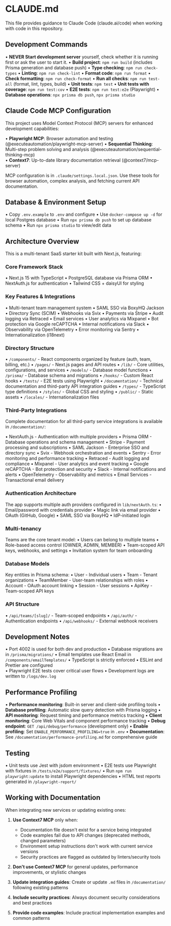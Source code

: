 # CLAUDE.md

This file provides guidance to Claude Code (claude.ai/code) when working with code in this repository.

## Development Commands

• **NEVER Start development server** yourself, check whether it is running first or ask the user to start it.
• **Build project**: `npm run build` (includes Prisma generation and database push)
• **Type checking**: `npm run check-types`
• **Linting**: `npm run check-lint`
• **Format code**: `npm run format`
• **Check formatting**: `npm run check-format`
• **Run all checks**: `npm run test-all` (format, lint, types, build)
• **Unit tests**: `npm test`
• **Unit tests with coverage**: `npm run test:cov`
• **E2E tests**: `npm run test:e2e` (Playwright)
• **Database operations**: `npx prisma db push`, `npx prisma studio`

## Claude Code MCP Configuration

This project uses Model Context Protocol (MCP) servers for enhanced development capabilities:

• **Playwright MCP**: Browser automation and testing (@executeautomation/playwright-mcp-server)
• **Sequential Thinking**: Multi-step problem solving and analysis (@executeautomation/sequential-thinking-mcp)  
• **Context7**: Up-to-date library documentation retrieval (@context7/mcp-server)

MCP configuration is in `.claude/settings.local.json`. Use these tools for browser automation, complex analysis, and fetching current API documentation.

## Database & Environment Setup

• Copy `.env.example` to `.env` and configure
• Use `docker-compose up -d` for local Postgres database
• Run `npx prisma db push` to set up database schema
• Run `npx prisma studio` to view/edit data

## Architecture Overview

This is a multi-tenant SaaS starter kit built with Next.js, featuring:

### Core Framework Stack

• Next.js 15 with TypeScript
• PostgreSQL database via Prisma ORM
• NextAuth.js for authentication
• Tailwind CSS + daisyUI for styling

### Key Features & Integrations

• Multi-tenant team management system
• SAML SSO via BoxyHQ Jackson
• Directory Sync (SCIM)
• Webhooks via Svix
• Payments via Stripe
• Audit logging via Retraced
• Email services
• User analytics via Mixpanel
• Bot protection via Google reCAPTCHA
• Internal notifications via Slack
• Observability via OpenTelemetry
• Error monitoring via Sentry
• Internationalization (i18next)

### Directory Structure

• `/components/` - React components organized by feature (auth, team, billing, etc.)
• `/pages/` - Next.js pages and API routes
• `/lib/` - Core utilities, configurations, and services
• `/models/` - Database model functions
• `/prisma/` - Database schema and migrations
• `/hooks/` - Custom React hooks
• `/tests/` - E2E tests using Playwright
• `/documentation/` - Technical documentation and third-party API integration guides
• `/types/` - TypeScript type definitions
• `/styles/` - Global CSS and styling
• `/public/` - Static assets
• `/locales/` - Internationalization files

### Third-Party Integrations

Complete documentation for all third-party service integrations is available in `/documentation/`:

• NextAuth.js - Authentication with multiple providers
• Prisma ORM - Database operations and schema management
• Stripe - Payment processing and subscriptions
• SAML Jackson - Enterprise SSO and directory sync
• Svix - Webhook orchestration and events
• Sentry - Error monitoring and performance tracking
• Retraced - Audit logging and compliance
• Mixpanel - User analytics and event tracking
• Google reCAPTCHA - Bot protection and security
• Slack - Internal notifications and alerts
• OpenTelemetry - Observability and metrics
• Email Services - Transactional email delivery

### Authentication Architecture

The app supports multiple auth providers configured in `lib/nextAuth.ts`:
• Email/password with credentials provider
• Magic link via email provider
• OAuth (GitHub, Google)
• SAML SSO via BoxyHQ
• IdP-initiated login

### Multi-tenancy

Teams are the core tenant model:
• Users can belong to multiple teams
• Role-based access control (OWNER, ADMIN, MEMBER)
• Team-scoped API keys, webhooks, and settings
• Invitation system for team onboarding

### Database Models

Key entities in Prisma schema:
• User - Individual users
• Team - Tenant organizations
• TeamMember - User-team relationships with roles
• Account - OAuth account linking
• Session - User sessions
• ApiKey - Team-scoped API keys

### API Structure

• `/api/teams/[slug]/` - Team-scoped endpoints
• `/api/auth/` - Authentication endpoints
• `/api/webhooks/` - External webhook receivers

## Development Notes

• Port 4002 is used for both dev and production
• Database migrations are in `/prisma/migrations/`
• Email templates use React Email in `/components/emailTemplates/`
• TypeScript is strictly enforced
• ESLint and Prettier are configured  
• Playwright E2E tests cover critical user flows
• Development logs are written to `/logs/dev.log`

## Performance Profiling

• **Performance monitoring**: Built-in server and client-side profiling tools
• **Database profiling**: Automatic slow query detection with Prisma logging
• **API monitoring**: Request timing and performance metrics tracking
• **Client monitoring**: Core Web Vitals and component performance tracking
• **Debug endpoint**: `GET /api/debug/performance` (development only)
• **Enable profiling**: Set `ENABLE_PERFORMANCE_PROFILING=true` in `.env`
• **Documentation**: See `/documentation/performance-profiling.md` for comprehensive guide

## Testing

• Unit tests use Jest with jsdom environment
• E2E tests use Playwright with fixtures in `/tests/e2e/support/fixtures/`
• Run `npm run playwright:update` to install Playwright dependencies
• HTML test reports generated in `/playwright-report/`

## Working with Documentation

When integrating new services or updating existing ones:

1. **Use Context7 MCP** only when:
   - Documentation file doesn't exist for a service being integrated
   - Code examples fail due to API changes (deprecated methods, changed parameters)
   - Environment setup instructions don't work with current service versions
   - Security practices are flagged as outdated by linters/security tools

2. **Don't use Context7 MCP** for general updates, performance improvements, or stylistic changes

3. **Update integration guides**: Create or update `.md` files in `/documentation/` following existing patterns
4. **Include security practices**: Always document security considerations and best practices
5. **Provide code examples**: Include practical implementation examples and common patterns
